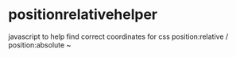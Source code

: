 positionrelativehelper
======================

javascript to help find correct coordinates for css position:relative / position:absolute ~
